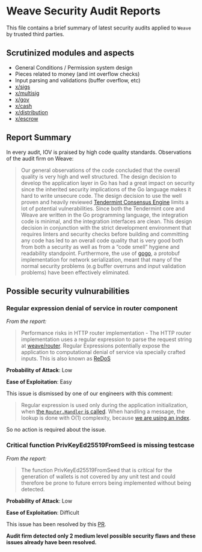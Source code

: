 # Weave Security Audit Reports

This file contains a brief summary of latest security audits applied to `Weave` by trusted third parties.

## Scrutinized modules and aspects

- General Conditions / Permission system design
- Pieces related to money (and int overflow checks)
- Input parsing and validations (buffer overflow, etc)
- [x/sigs](../x/sigs)
- [x/multisig](../x/multisig)
- [x/gov](../x/gov)
- [x/cash](../x/cash)
- [x/distribution](../x/distribution)
- [x/escrow](../x/escrow)

## Report Summary

In every audit, IOV is praised by high code quality standards.
Observations of the audit firm on Weave:

> Our general observations of the code concluded that the overall quality is very high and well structured. The design decision to develop the application layer in Go has had a great impact on security since the inherited security implications of the Go language makes it hard to write unsecure code. The design decision to use the well proven and heavily reviewed [Tendermint Consensus Engine](https://tendermint.com/) limits a lot of potential vulnerabilities. Since both the Tendermint core and Weave are written in the Go programming language, the integration code is minimal, and the integration interfaces are clean. This design decision in conjunction with the strict development environment that requires linters and security checks before building and committing any code has led to an overall code quality that is very good both from both a security as well as from a “code smell” hygiene and readability standpoint. Furthermore, the use of [gogo](https://github.com/gogo/protobuf), a protobuf implementation for network serialization, meant that many of the normal security problems (e.g buffer overruns and input validation problems) have been effectively eliminated.

## Possible security vulnurabilities

### Regular expression denial of service in router component

_From the report:_
> Performance risks in HTTP router implementation - The HTTP router implementation uses a regular expression to parse the request string at [weave/router](https://github.com/iov-one/weave/app/router.go#L12). Regular Expressions potentially expose the application to computational denial of service via specially crafted inputs. This is also known as [ReDoS](https://www.owasp.org/index.php/Regular_expression_Denial_of_Service_-_ReDoS)

**Probability of Attack**: Low

**Ease of Exploitation**: Easy

This issue is dismissed by one of our engineers with this comment:
> Regular expression is used only during the application initialization, when [the `Router.Handler` is called](https://github.com/iov-one/weave/blob/master/app/router.go#L37-L42). When handling a message, the lookup is done with O(1) complexity, because [we are using an index](https://github.com/iov-one/weave/blob/master/app/router.go#L53-L54).

So no action is required about the issue.

### Critical function PrivKeyEd25519FromSeed is missing testcase

_From the report:_
> The function PrivKeyEd25519FromSeed that is critical for the generation of wallets is not covered by any unit test and could therefore be prone to future errors being implemented without being detected.

**Probability of Attack**: Low

**Ease of Exploitation**: Difficult

This issue has been resolved by this [PR](https://github.com/iov-one/weave/pull/1038).

**Audit firm detected only 2 medium level possible security flaws and these issues already have been resolved.**
